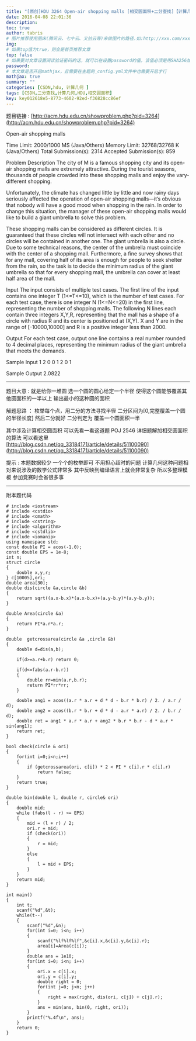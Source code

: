 ```yaml
---
title: "[原创]HDU 3264 Open-air shopping malls [相交圆面积+二分查找]【计算几何】"
date: 2016-04-08 22:01:36
description:
toc: true
author: tabris
# 图片推荐使用图床(腾讯云、七牛云、又拍云等)来做图片的路径.如:http://xxx.com/xxx.jpg
img:
# 如果top值为true，则会是首页推荐文章
top: false
# 如果要对文章设置阅读验证密码的话，就可以在设置password的值，该值必须是用SHA256加密后的密码，防止被他人识破
password:
# 本文章是否开启mathjax，且需要在主题的_config.yml文件中也需要开启才行
mathjax: true
summary: ""
categories: [CSDN,hdu, 计算几何 ]
tags: [CSDN,二分查找,计算几何,HDU,相交圆面积]
key: key012618e5-8773-4602-92ed-f36828cc86ef
---
```


题目链接 : [http://acm.hdu.edu.cn/showproblem.php?pid=3264](http://acm.hdu.edu.cn/showproblem.php?pid=3264)

Open-air shopping malls

Time Limit: 2000/1000 MS (Java/Others)    Memory Limit: 32768/32768 K (Java/Others)
Total Submission(s): 2314    Accepted Submission(s): 859


Problem Description
The city of M is a famous shopping city and its open-air shopping malls are extremely attractive. During the tourist seasons, thousands of people crowded into these shopping malls and enjoy the vary-different shopping.

Unfortunately, the climate has changed little by little and now rainy days seriously affected the operation of open-air shopping malls—it’s obvious that nobody will have a good mood when shopping in the rain. In order to change this situation, the manager of these open-air shopping malls would like to build a giant umbrella to solve this problem.

These shopping malls can be considered as different circles. It is guaranteed that these circles will not intersect with each other and no circles will be contained in another one. The giant umbrella is also a circle. Due to some technical reasons, the center of the umbrella must coincide with the center of a shopping mall. Furthermore, a fine survey shows that for any mall, covering half of its area is enough for people to seek shelter from the rain, so the task is to decide the minimum radius of the giant umbrella so that for every shopping mall, the umbrella can cover at least half area of the mall.


Input
The input consists of multiple test cases.
The first line of the input contains one integer T (1<=T<=10), which is the number of test cases.
For each test case, there is one integer N (1<=N<=20) in the first line, representing the number of shopping malls.
The following N lines each contain three integers X,Y,R, representing that the mall has a shape of a circle with radius R and its center is positioned at (X,Y). X and Y are in the range of [-10000,10000] and R is a positive integer less than 2000.


Output
For each test case, output one line contains a real number rounded to 4 decimal places, representing the minimum radius of the giant umbrella that meets the demands.


Sample Input
1
2
0 0 1
2 0 1


Sample Output
2.0822


---------

题目大意 :
就是给你一堆圆  选一个圆的圆心给定一个半径 使得这个圆能够覆盖其他圆面积的一半以上  输出最小的这种圆的面积

解题思路 ：
枚举每个点，用二分的方法寻找半径
二分区间为[0,完整覆盖一个圆的半径长度]
然后二分就好
二分判定为 覆盖一个圆面积一半

其中涉及计算相交圆面积
可以先看一看这道题 POJ 2546
详细题解加相交圆面积的算法 可以看这里
[http://blog.csdn.net/qq_33184171/article/details/51100090](http://blog.csdn.net/qq_33184171/article/details/51100090)


提示 :
本题数据较少 一个个的枚举即可  不用担心超时的问题
计算几何这种问题相对来说涉及的数学公式非常多
其中反映到编译语言上就会非常复杂
所以多整理模板
参加竞赛时会省很多事

---------
附本题代码
```
# include <iostream>
# include <cstdio>
# include <cmath>
# include <cstring>
# include <algorithm>
# include <cstdlib>
# include <iomanip>
using namespace std;
const double PI = acos(-1.0);
const double EPS = 1e-8;
int n;
struct circle
{
    double x,y,r;
} c[10005],ori;
double area[30];
double dis(circle &a,circle &b)
{
    return sqrt((a.x-b.x)*(a.x-b.x)+(a.y-b.y)*(a.y-b.y));
}

double Area(circle &a)
{
    return PI*a.r*a.r;
}

double  getcrossarea(circle &a ,circle &b)
{
    double d=dis(a,b);

    if(d>=a.r+b.r) return 0;

    if(d<=fabs(a.r-b.r))
    {
        double rr=min(a.r,b.r);
        return PI*rr*rr;
    }

    double ang1 = acos((a.r * a.r + d * d - b.r * b.r) / 2. / a.r / d);
    double ang2 = acos((b.r * b.r + d * d - a.r * a.r) / 2. / b.r / d);
    double ret = ang1 * a.r * a.r + ang2 * b.r * b.r - d * a.r * sin(ang1);
    return ret;
}

bool check(circle & ori)
{
    for(int i=0;i<n;i++)
    {
        if (getcrossarea(ori, c[i]) * 2 < PI * c[i].r * c[i].r)
            return false;
    }
    return true;
}

double bin(double l, double r, circle& ori)
{
    double mid;
    while (fabs(l - r) >= EPS)
    {
        mid = (l + r) / 2;
        ori.r = mid;
        if (check(ori))
        {
            r = mid;
        }
        else
        {
            l = mid + EPS;
        }
    }
    return mid;
}

int main()
{
    int t;
    scanf("%d",&t);
    while(t--)
    {
        scanf("%d",&n);
        for(int i=0; i<n; i++)
        {
            scanf("%lf%lf%lf",&c[i].x,&c[i].y,&c[i].r);
            area[i]=Area(c[i]);
        }
        double ans = 1e10;
        for(int i=0; i<n; i++)
        {
            ori.x = c[i].x;
            ori.y = c[i].y;
            double right = 0;
            for(int j=0; j<n; j++)
            {
                right = max(right, dis(ori, c[j]) + c[j].r);
            }
            ans = min(ans, bin(0, right, ori));
        }
        printf("%.4f\n", ans);
    }
    return 0;
}
```